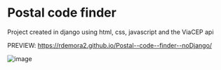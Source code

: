 # Postal code finder

Project created in django using html, css, javascript and the ViaCEP api

PREVIEW: https://rdemora2.github.io/Postal--code--finder--noDjango/

![image](https://user-images.githubusercontent.com/103211332/186955292-440af0f4-899b-4183-8bfd-554a97e0f5be.png)

